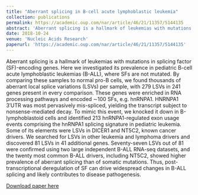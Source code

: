 ```yaml
---
title: "Aberrant splicing in B-cell acute lymphoblastic leukemia"
collection: publications
permalink: https://academic.oup.com/nar/article/46/21/11357/5144135
abstract: 'Aberrant splicing is a hallmark of leukemias with mutations in splicing factor (SF)-encoding genes. Here we investigated its prevalence in pediatric B-cell acute lymphoblastic leukemias (B-ALL), where SFs are not mutated. By comparing these samples to normal pro-B cells, we found thousands of aberrant local splice variations (LSVs) per sample, with 279 LSVs in 241 genes present in every comparison. These genes were enriched in RNA processing pathways and encoded ∼100 SFs, e.g. hnRNPA1. HNRNPA1 3′UTR was most pervasively mis-spliced, yielding the transcript subject to nonsense-mediated decay. To mimic this event, we knocked it down in B-lymphoblastoid cells and identified 213 hnRNPA1-regulated exon usage events comprising the hnRNPA1 splicing signature in pediatric leukemia. Some of its elements were LSVs in DICER1 and NT5C2, known cancer drivers. We searched for LSVs in other leukemia and lymphoma drivers and discovered 81 LSVs in 41 additional genes. Seventy-seven LSVs out of 81 were confirmed using two large independent B-ALL RNA-seq datasets, and the twenty most common B-ALL drivers, including NT5C2, showed higher prevalence of aberrant splicing than of somatic mutations. Thus, post-transcriptional deregulation of SF can drive widespread changes in B-ALL splicing and likely contributes to disease pathogenesis.'
date: 2018-10-24
venue: 'Nucleic Acids Research'
paperurl: 'https://academic.oup.com/nar/article/46/21/11357/5144135'
---
```

Aberrant splicing is a hallmark of leukemias with mutations in splicing factor (SF)-encoding genes. Here we investigated its prevalence in pediatric B-cell acute lymphoblastic leukemias (B-ALL), where SFs are not mutated. By comparing these samples to normal pro-B cells, we found thousands of aberrant local splice variations (LSVs) per sample, with 279 LSVs in 241 genes present in every comparison. These genes were enriched in RNA processing pathways and encoded ∼100 SFs, e.g. hnRNPA1. HNRNPA1 3′UTR was most pervasively mis-spliced, yielding the transcript subject to nonsense-mediated decay. To mimic this event, we knocked it down in B-lymphoblastoid cells and identified 213 hnRNPA1-regulated exon usage events comprising the hnRNPA1 splicing signature in pediatric leukemia. Some of its elements were LSVs in DICER1 and NT5C2, known cancer drivers. We searched for LSVs in other leukemia and lymphoma drivers and discovered 81 LSVs in 41 additional genes. Seventy-seven LSVs out of 81 were confirmed using two large independent B-ALL RNA-seq datasets, and the twenty most common B-ALL drivers, including NT5C2, showed higher prevalence of aberrant splicing than of somatic mutations. Thus, post-transcriptional deregulation of SF can drive widespread changes in B-ALL splicing and likely contributes to disease pathogenesis.

[Download paper here](https://academic.oup.com/nar/article-pdf/46/21/11357/26988127/gky946.pdf)


